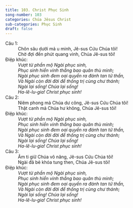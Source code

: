 ```yaml
---
title: 103. Christ Phục Sinh
song-number: 103
categories: Chúa Jêsus Christ
sub-categories: Phục Sinh
draft: false
---
```

<dl><dt>Câu 1:</dt><dd data-verse="1"> Chôn sâu dưới mả u minh, Jê-sus Cứu Chúa tôi! <br/>Chờ đợi đến phút quang vinh, Chúa Jê-sus tôi! </dd><dt>Điệp khúc:</dt><dd data-chorus="1"><em>Vượt từ phần mộ Ngài phục sinh, <br/>Phục sinh hiển vinh thắng bao quân thù mình; <br/>Ngài phục sinh đem oai quyền ra đánh tan tử thần, <br/>Và Ngài còn đời đời để thống trị cùng chư thánh; <br/>Ngài lại sống! Chúa lại sống! <br/>Ha-lê-lu-gia! Christ phục sinh! </em></dd><dt>Câu 2:</dt><dd data-verse="2"> Niêm phong mả Chúa dư công, Jê-sus Cứu Chúa tôi! <br/>Thật canh mả Chúa hư không, Chúa Jê-sus tôi! </dd><dt>Điệp khúc:</dt><dd data-chorus="1"><em>Vượt từ phần mộ Ngài phục sinh, <br/>Phục sinh hiển vinh thắng bao quân thù mình; <br/>Ngài phục sinh đem oai quyền ra đánh tan tử thần, <br/>Và Ngài còn đời đời để thống trị cùng chư thánh; <br/>Ngài lại sống! Chúa lại sống! <br/>Ha-lê-lu-gia! Christ phục sinh! </em></dd><dt>Câu 3:</dt><dd data-verse="3">Âm ti giữ Chúa vô năng, Jê-sus Cứu Chúa tôi! <br/>Ngài đã bẻ khóa tung then, Chúa Jê-sus tôi! </dd><dt>Điệp khúc:</dt><dd data-chorus="1"><em>Vượt từ phần mộ Ngài phục sinh, <br/>Phục sinh hiển vinh thắng bao quân thù mình; <br/>Ngài phục sinh đem oai quyền ra đánh tan tử thần, <br/>Và Ngài còn đời đời để thống trị cùng chư thánh; <br/>Ngài lại sống! Chúa lại sống! <br/>Ha-lê-lu-gia! Christ phục sinh! </em></dd></dl>